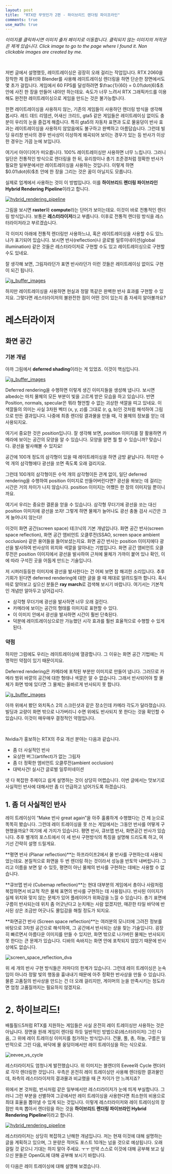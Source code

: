```yaml
---
layout: post
title:  "RTX란 무엇인가 2편 - 하이브리드 렌더링 파이프라인"
comments: true
use_math: true
---
```


*이미지를 클릭하시면 이미지 출처 페이지로 이동합니다. 클릭되지 않는 이미지의 저작권은 제게 있습니다.*
*Click image to go to the page where I found it. Non clickable images are created by me.*

<br>

저번 글에서 설명했듯, 레이트레이싱은 굉장히 오래 걸리는 작업입니다.
RTX 2060을 장착한 제 컴퓨터와 Blender를 사용해 레이트레이싱 렌더링을 하면 단순한 장면에서도 몇 초가 걸립니다.
게임에서 60 FPS를 달성하려면 $\frac{1}{60} = 0.01\dot{6}$초 안에 사진 한 장을 만들어 내야만 하는데요.
속도가 너무 느려서 RTX 그래픽카드를 이용해도 완전한 레이트레이싱으로 게임을 만드는 것은 불가능합니다.

한편 레이트레이싱을 사용하지 않는, 기존의 게임들이 사용하던 렌더링 방식을 생각해 봅시다.
레드 데드 리뎀션, 어새신 크리드, gta5 같은 게임들은 레이트레이싱 없이도 충분이 우리의 눈을 즐겁게 해줍니다.
특히 gta5의 자동차 표면과 도로 물웅덩이 반사 효과는 레이트레이싱을 사용하지 않았음에도 불구하고 완벽하고 아름답습니다.
그런데 빌딩 유리창 반사의 경우 반사상이 이상하게 왜곡되어 보이는 경우가 있는 등 반사가 이상한 경우는 가끔 눈에 보입니다.

여기서 아이디어가 떠오릅니다.
100% 레이트레이싱만 사용하면 너무 느립니다.
그러니 일단은 전통적인 방식으로 렌더링을 한 뒤, 유리창이나 총기 조준경처럼 정확한 반사가 필요한 일부분에서만 레이트레이싱을 사용하는 것입니다.
이렇게 하면 $0.01\dot{6}$초 안에 한 장을 그리는 것은 꿈이 아닐지도 모릅니다.

실제로 업계에서 사용하는 것이 이 방법입니다.
이를 **하이브리드 렌더링 파이브라인 Hybrid Rendering Pipeline**이라고 합니다.

[![hybrid_rendering_pipeline](/assets/images/graphics_01/hybrid_rendering_pipeline.png)](https://media.contentapi.ea.com/content/dam/ea/seed/presentations/pica-pica-and-nv-turing-release.pdf)

그림을 보시면 **raster**와 **compute**라는 단어가 보이는데요.
이것이 바로 전통적인 렌더링 방식입니다.
보통은 **레스터라이저**라고 부릅니다.
이후로 전통적 렌더링 방식을 레스터라이저라고 부르겠습니다.

각 이미지 아래에 전통적 렌더링만 사용하느냐, 혹은 레이트레이싱을 사용할 수도 있느냐가 표기되어 있습니다.
보시면 반사(reflection)나 글로벌 일루미네이션(global illumination) 같은 것들은 레스터라이저로 구현할 수도 있고 레이트레이싱으로 구현할 수도 있네요.

잘 생각해 보면, 그림자라던가 표면 반사라던가 이런 것들은 레이트레이싱 없이도 구현이 되긴 됩니다.

[![g_buffer_images](https://steamuserimages-a.akamaihd.net/ugc/1680366796911924639/4E8B86A4B7258A9243D8BA2CCAC92C0FCC7263BB/?imw=1024&imh=576&ima=fit&impolicy=Letterbox&imcolor=%23000000&letterbox=true)](https://steamcommunity.com/sharedfiles/filedetails/?id=2276532178)

하지만 레이트레이싱을 사용하면 현실과 정말 똑같은 완벽한 반사 효과를 구현할 수 있지요.
그렇다면 레스터라이저의 불완전한 점이 어떤 것이 있는지 좀 자세히 알아볼까요?


# 레스터라이저

## 화면 공간

### 기본 개념

아까 그림에서 **deferred shading**이라는 게 있었죠.
이것이 핵심입니다.

[![g_buffer_images](https://learnopengl.com/img/advanced-lighting/deferred_g_buffer.png)](https://learnopengl.com/Advanced-Lighting/Deferred-Shading)

Deferred rendering을 수행하면 이렇게 생긴 이미지들을 생성해 냅니다.
보시면 albedo는 마치 물체의 모든 부분이 빛을 고르게 받은 모습을 하고 있습니다.
반면 Position, normals, specular은 뭐라 형언할 수 없는 괴상한 색깔을 띠고 있네요.
이 색깔들의 의미는 사실 3차원 벡터 (x, y, z)를 그대로 (r, g, b)인 것처럼 해석하여 그림으로 만든 결과입니다.
나중에 최종 렌더링 결과물을 만들 때, 각 물체의 정보를 얻는 데 사용되지요.

여기서 중요한 것은 position입니다.
잘 생각해 보면, position 이미지를 잘 활용하면 카메라에 보이는 공간의 모양을 알 수 있습니다.
모양을 알면 뭘 할 수 있습니까?
맞습니다.
광선을 발사해볼 수 있지요!

공간에 100개 정도의 삼각형이 있을 때 레이트레이싱을 하면 금방 끝납니다.
하지만 수억 개의 삼각형에다 광선을 쏘면 죽도록 오래 걸리지요.

그런데 100개의 삼각형이든 수억 개의 삼각형이든 관계 없이,
일단 deferred rendering을 수행하여 position 이미지로 만들어버린다면?
광선을 쏴보는 데 걸리는 시간은 거의 차이가 나지 않습니다.
position 이미지는 어쨌든 한 장의 이미지일 뿐이니까요.

여기서 우리는 중요한 결론을 얻을 수 있습니다.
삼각형 무더기에 광선을 쏘는 대신 position 이미지에 광선을 쏘자!
그렇게 하면 물체가 늘어나도 광선 충돌 검사 시간은 크게 늘어나지 않는다!

이것이 화면 공간(screen space) 테크닉의 기본 개념입니다.
화면 공간 반사(screen space reflection), 화면 공간 앰비언트 오클루전(SSAO, screen space ambient occlusion) 같은 용어들을 들어보셨는지요.
화면 공간 반사는 position 이미지에다 광선을 발사하여 반사상의 위치와 색깔을 알아내는 기법입니다.
화면 공간 앰비언트 오클루전은 position 이미지에서 광선을 발사하여 근처에 물체가 가까이 붙어 있나 확인, 이에 따라 구석진 곳을 어둡게 만드는 기술입니다.

저 시퍼러둥둥한 이미지에 광선을 발사한다는 건 어찌 보면 참 해괴한 소리입니다.
추후 기회가 된다면 deferred rendering에 대한 글을 쓸 때 제대로 알려드릴까 합니다.
혹시 따로 알아보고 싶으신 분들은 **ray march**로 검색해 보시기 바랍니다.
여기서는 기본적인 개념만 알아두고 넘어갑시다.

* 삼각형 무더기에 광선을 발사하면 너무 오래 걸린다.
* 카메라에 보이는 공간의 형태를 이미지로 표현할 수 있다.
* 이 이미지 안에서 광선을 발사하면 시간이 훨씬 단축된다.
* 덕분에 레이트레이싱으로만 가능했던 시각 효과를 훨씬 효율적으로 수행할 수 있게 된다.

### 약점

하지만 그럼에도 우리는 레이트레이싱에 열광합니다.
그 이유는 화면 공간 기법에는 치명적인 약점이 있기 때문이지요.

Deferred rendering은 카메라에 포착된 부분만 이미지로 만들어 냅니다.
그러므로 카메라 범위 바깥의 공간에 대한 형태나 색깔은 알 수 없습니다.
그래서 반사되어야 할 물체가 화면 밖에 있다면 그 물체는 올바르게 반사되지 못 합니다.

[![g_buffer_images](https://steamuserimages-a.akamaihd.net/ugc/1680366796911924762/8DE3F1E1EF22531D986C9268BC9429A01A477A73/?imw=1024&imh=576&ima=fit&impolicy=Letterbox&imcolor=%23000000&letterbox=true)](https://steamcommunity.com/sharedfiles/filedetails/?id=2276532204)

아까 위에서 봤던 와치독스 2의 스크린샷과 같은 장소인데 카메라 각도가 달라졌습니다.
빌딩과 교량이 화면 밖으로 나가버리니 수면 위에도 반사되지 못 한다는 것을 확인할 수 있습니다.
이것이 매우매우 결정적인 약점입니다.




<br>

Nvidia가 홍보하는 RTX의 주요 개선 분야는 다음과 같습니다.

* 좀 더 사실적인 반사
* 요상한 버그(artifect)가 없는 그림자
* 좀 더 정확한 엠비언트 오클루전(ambient occlusion)
* 대박사건! 실시간 글로벌 일루미네이션

넷 다 복잡한 주제이고 쉽게 설명하는 것이 상당히 어렵습니다.
이번 글에서는 맛보기로 사실적인 반사에 대해서만 좀 더 언급하고 넘어가도록 하겠습니다.


## 1. 좀 더 사실적인 반사

레이 트레이싱이 “Make 반사 great again”을 아주 훌륭하게 수행했다는 건 제 눈으로 똑똑히 봤습니다.
그런데 레이 트레이싱을 못 쓰는 게임에서는 그동안 반사를 어떻게 구현했을까요?
여기에 세 가지가 있습니다.
평면 반사, 큐브맵 반사, 화면공간 반사가 있습니다.
추후 별개의 포스트에서 이 세 반사 구현방식의 특징을 설명해 드리도록 하고, 여기선 간략히 설명 드릴게요.

**평면 반사 (Planar reflection)**는 하프라이프2에서 물 반사를 구현하는데 사용되었는데요.
본질적으로 화면을 두 번 렌더링 하는 것이라서 성능을 반토막 내버립니다.
그리고 이름을 보면 알 수 있듯, 평면이 아닌 물체의 반사를 구현하는 데에는 사용할 수 없습니다.

**큐브맵 반사 (Cubemap reflection)**는 현대 대부분의 게임에서 총이나 사람처럼 복잡하면서 비교적 작은 물체 표면의 반사를 구현하는 데 사용됩니다.
반사된 이미지가 실제 위치와 맞지 않는 문제가 있어 플레이어가 위화감을 느낄 수 있습니다.
총기 표면에 구름이 반사되는데 위치 좀 어긋난다고 눈치채는 사람 없겠지만, 매끈한 타일 바닥에 반사된 상은 조금만 어긋나도 몰입감을 해칠 정도가 되지요.

**화면공간 반사 (Screen space reflection)**는 여러분의 모니터에 그려진 정보를 바탕으로 3차원 공간으로 해석하여, 그 공간에서 반사되는 상을 찾는 기술입니다.
굉장히 빠르면서 아름다운 이미지를 만들 수 있지만, 화면 밖으로 나가버린 물체는 반사되지 못 한다는 큰 문제가 있습니다.
디바의 속바지는 화면 안에 포착되지 않았기 때문에 반사상에도 없습니다.

![screen_space_reflection_dva](/assets/images/graphics_01/screen_space_reflection_dva.jpg)

위 세 개의 반사 구현 방식들은 저마다의 한계가 있습니다.
그런데 레이 트레이싱은 눈속임이 아니라 정말 빛의 행동을 흉내내기 때문에 아주 정확한 반사상을 만들 수 있습니다.
물론 고품질의 반사상을 만드는 건 더 오래 걸리지만, 게이머의 눈을 만족시키는 정도라면 엄청 고품질까지는 필요하지 않겠지요.


# 2. 하이브리드!

배틀필드5처럼 RTX를 지원하는 게임들은 사실 온전히 레이 트레이싱만 사용하는 것은 아닙니다.
장면을 원래 게임이 렌더링 하듯 일반적인 방법으로(레스터라이저) 그린 다음, 그 위에 레이 트레이싱 이미지를 첨가하는 방식입니다.
건물, 풀, 총, 하늘, 구름은 일반적으로 그린 다음, 바닥에 물 웅덩이에서만 레이 트레이싱을 하는 식으로요.

![eevee_vs_cycle](/assets/images/graphics_01/eevee_vs_cycle.jpg)
<!-- 배틀필드5의 RTX on/off 비교 사진으로 교체 -->

레스터라이저도 엄청나게 발전했습니다.
위 이미지는 블렌더의 Eevee와 Cycle 렌더러로 각각 렌더링한 것입니다.
우측은 온전히 레이 트레이싱만 사용해 렌더링한 결과물인데, 좌측의 레스터라이저의 결과물과 비교했을 때 큰 차이가 안 느껴지죠?

위에서 본 것처럼, 반사처럼 같은 일부에서만 레스터라이저가 눈에 띄게 부실합니다.
그러니 그런 부분을 선별하여 그곳에서만 레이 트레이싱을 사용한다면 최소한의 비용으로 최대 효율을 뽑아낼 수 있게 되는 것입니다.
이렇게 레스터라이저와 레이 트레이싱의 장점만 쏙쏙 뽑아서 렌더링을 하는 것을 **하이브리드 렌더링 파이브라인 Hybrid Rendering Pipeline**이라고 합니다.

[![hybrid_rendering_pipeline](/assets/images/graphics_01/hybrid_rendering_pipeline.png)](https://media.contentapi.ea.com/content/dam/ea/seed/presentations/pica-pica-and-nv-turing-release.pdf)

레스터라이저는 상당히 복잡하고 난해한 개념입니다.
저는 현재 이것에 대해 설명하는 글을 계획하고 있으며, 그 분량은 적어도 포스트 10개는 넘을 것으로 예상됩니다.
오래 걸릴 것 같으니 기대는 하지 말아 주세요. ㅜㅜ
만약 스스로 이것에 대해 공부해 보고 싶으신 분들은 OpenGL에 대해 공부해 보시기 바랍니다.

이 다음은 레이 트레이싱에 대해 설명해 보겠습니다.
